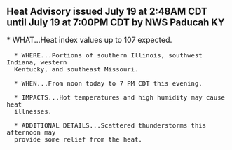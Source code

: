 <p>
   <h2>Heat Advisory issued July 19 at 2:48AM CDT until July 19 at 7:00PM CDT by NWS Paducah KY</h2>
   <div style="font-size:120%">* WHAT...Heat index values up to 107 expected.
      
      * WHERE...Portions of southern Illinois, southwest Indiana, western
      Kentucky, and southeast Missouri.
      
      * WHEN...From noon today to 7 PM CDT this evening.
      
      * IMPACTS...Hot temperatures and high humidity may cause heat
      illnesses.
      
      * ADDITIONAL DETAILS...Scattered thunderstorms this afternoon may
      provide some relief from the heat.
   </div>
</p>